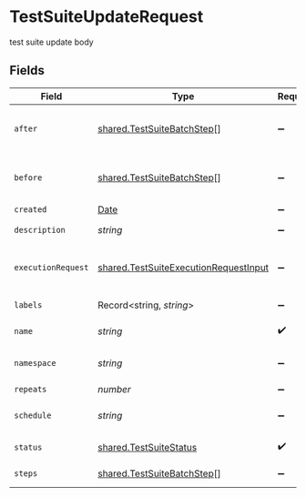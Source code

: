 # TestSuiteUpdateRequest

test suite update body


## Fields

| Field                                                                                          | Type                                                                                           | Required                                                                                       | Description                                                                                    | Example                                                                                        |
| ---------------------------------------------------------------------------------------------- | ---------------------------------------------------------------------------------------------- | ---------------------------------------------------------------------------------------------- | ---------------------------------------------------------------------------------------------- | ---------------------------------------------------------------------------------------------- |
| `after`                                                                                        | [shared.TestSuiteBatchStep](../../models/shared/testsuitebatchstep.md)[]                       | :heavy_minus_sign:                                                                             | Run these batch steps after whole suite                                                        | [object Object]                                                                                |
| `before`                                                                                       | [shared.TestSuiteBatchStep](../../models/shared/testsuitebatchstep.md)[]                       | :heavy_minus_sign:                                                                             | Run these batch steps before whole suite                                                       | [object Object]                                                                                |
| `created`                                                                                      | [Date](https://developer.mozilla.org/en-US/docs/Web/JavaScript/Reference/Global_Objects/Date)  | :heavy_minus_sign:                                                                             | N/A                                                                                            |                                                                                                |
| `description`                                                                                  | *string*                                                                                       | :heavy_minus_sign:                                                                             | N/A                                                                                            | collection of tests                                                                            |
| `executionRequest`                                                                             | [shared.TestSuiteExecutionRequestInput](../../models/shared/testsuiteexecutionrequestinput.md) | :heavy_minus_sign:                                                                             | test suite execution request body                                                              |                                                                                                |
| `labels`                                                                                       | Record<string, *string*>                                                                       | :heavy_minus_sign:                                                                             | test suite labels                                                                              | [object Object]                                                                                |
| `name`                                                                                         | *string*                                                                                       | :heavy_check_mark:                                                                             | object name                                                                                    | name                                                                                           |
| `namespace`                                                                                    | *string*                                                                                       | :heavy_minus_sign:                                                                             | object kubernetes namespace                                                                    | testkube                                                                                       |
| `repeats`                                                                                      | *number*                                                                                       | :heavy_minus_sign:                                                                             | N/A                                                                                            | 1                                                                                              |
| `schedule`                                                                                     | *string*                                                                                       | :heavy_minus_sign:                                                                             | schedule to run test suite                                                                     | * * * * *                                                                                      |
| `status`                                                                                       | [shared.TestSuiteStatus](../../models/shared/testsuitestatus.md)                               | :heavy_check_mark:                                                                             | test suite status                                                                              |                                                                                                |
| `steps`                                                                                        | [shared.TestSuiteBatchStep](../../models/shared/testsuitebatchstep.md)[]                       | :heavy_minus_sign:                                                                             | Batch steps to run                                                                             | [object Object]                                                                                |